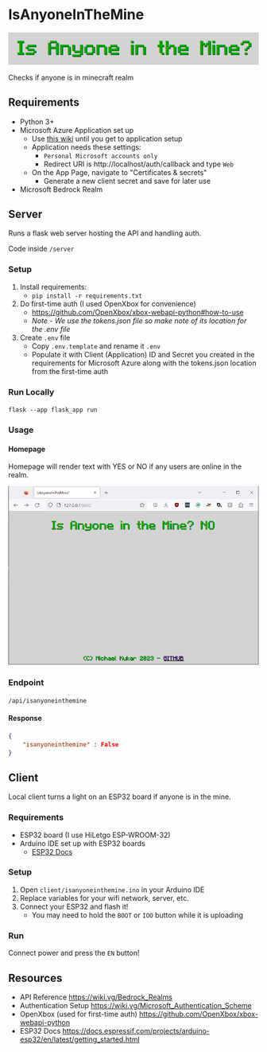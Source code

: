 # IsAnyoneInTheMine
![IsAnyoneInTheMine](docs/imgs/title.png)

 Checks if anyone is in minecraft realm

## Requirements
- Python 3+
- Microsoft Azure Application set up
  - Use [this wiki](https://wiki.vg/Microsoft_Authentication_Scheme#Microsoft_OAuth2_Flow) until you get to application setup
  - Application needs these settings:
    - `Personal Microsoft accounts only`
    - Redirect URI is http://localhost/auth/callback and type `Web`
  - On the App Page, navigate to "Certificates & secrets"
    - Generate a new client secret and save for later use
- Microsoft Bedrock Realm

## Server

Runs a flask web server hosting the API and handling auth.

Code inside `/server`

### Setup

1. Install requirements:
    - `pip install -r requirements.txt`
1. Do first-time auth (I used OpenXbox for convenience)
    - https://github.com/OpenXbox/xbox-webapi-python#how-to-use
    - _Note - We use the tokens.json file so make note of its location for the .env file_
1. Create `.env` file
    - Copy `.env.template` and rename it `.env`
    - Populate it with Client (Application) ID and Secret you created in the requirements for Microsoft Azure along with the tokens.json location from the first-time auth

### Run Locally

`flask --app flask_app run`

### Usage

#### Homepage

Homepage will render text with YES or NO if any users are online in the realm.

![Homepage Screenshot](docs/imgs/homepage_screenshot.png)

### Endpoint

`/api/isanyoneinthemine`

#### Response

```json
{
    "isanyoneinthemine" : False
}
```

## Client

Local client turns a light on an ESP32 board if anyone is in the mine.

### Requirements
- ESP32 board (I use HiLetgo ESP-WROOM-32)
- Arduino IDE set up with ESP32 boards
    - [ESP32 Docs](https://docs.espressif.com/projects/arduino-esp32/en/latest/getting_started.html)

### Setup

1. Open `client/isanyoneinthemine.ino` in your Arduino IDE
2. Replace variables for your wifi network, server, etc.
3. Connect your ESP32 and flash it!
    - You may need to hold the `BOOT` or `IOO` button while it is uploading

### Run

Connect power and press the `EN` button!

## Resources
- API Reference https://wiki.vg/Bedrock_Realms
- Authentication Setup https://wiki.vg/Microsoft_Authentication_Scheme
- OpenXbox (used for first-time auth) https://github.com/OpenXbox/xbox-webapi-python
- ESP32 Docs https://docs.espressif.com/projects/arduino-esp32/en/latest/getting_started.html